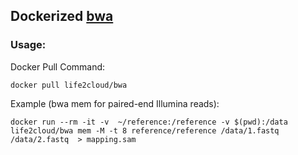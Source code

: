 ## Dockerized  [bwa](http://https://github.com/life2cloud/BioInstaller-docker-repo/bwa/)

### Usage:

Docker Pull Command:

```
docker pull life2cloud/bwa
```

Example (bwa mem for paired-end Illumina reads):

```
docker run --rm -it -v  ~/reference:/reference -v $(pwd):/data life2cloud/bwa mem -M -t 8 reference/reference /data/1.fastq /data/2.fastq  > mapping.sam
```
